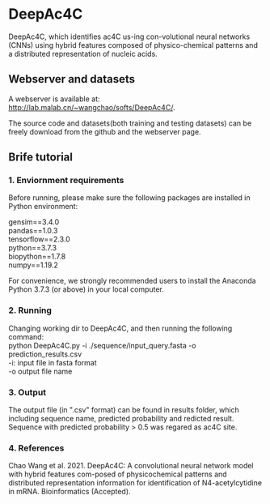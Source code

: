 # DeepAc4C
DeepAc4C, which identifies ac4C us-ing con-volutional neural networks (CNNs) using hybrid features composed of physico-chemical patterns and a distributed representation of nucleic acids.
## Webserver and datasets
A webserver is available at: http://lab.malab.cn/~wangchao/softs/DeepAc4C/.

The source code and datasets(both training and testing datasets) can be freely download from the github and the webserver page.

## Brife tutorial

### 1. Enviornment requirements
Before running, please make sure the following packages are installed in Python environment:

gensim==3.4.0  
pandas==1.0.3  
tensorflow==2.3.0  
python==3.7.3  
biopython==1.7.8  
numpy==1.19.2  

For convenience, we strongly recommended users to install the Anaconda Python 3.7.3 (or above) in your local computer.

### 2. Running
Changing working dir to DeepAc4C, and then running the following command:  
python DeepAc4C.py -i ./sequence/input_query.fasta -o prediction_results.csv  
-i: input file in fasta format  
-o output file name 

### 3. Output
The output file (in ".csv" format) can be found in results folder, which including sequence name, predicted probability and redicted result.  
Sequence with predicted probability > 0.5 was regared as ac4C site.  

### 4. References
Chao Wang et al. 2021. DeepAc4C: A convolutional neural network model with hybrid features com-posed of physicochemical patterns and distributed representation information for identification of N4-acetylcytidine in mRNA. Bioinformatics (Accepted).  

